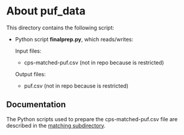 About puf_data
==============

This directory contains the following script:

* Python script **finalprep.py**, which reads/writes:

  Input files:
    - cps-matched-puf.csv (not in repo because is restricted)

  Output files:
    - puf.csv (not in repo because is restricted)


Documentation
-------------

The Python scripts used to prepare the cps-matched-puf.csv file are
described in the [matching subdirectory](https://github.com/PSLmodels/taxdata/tree/master/taxdata/matching).
